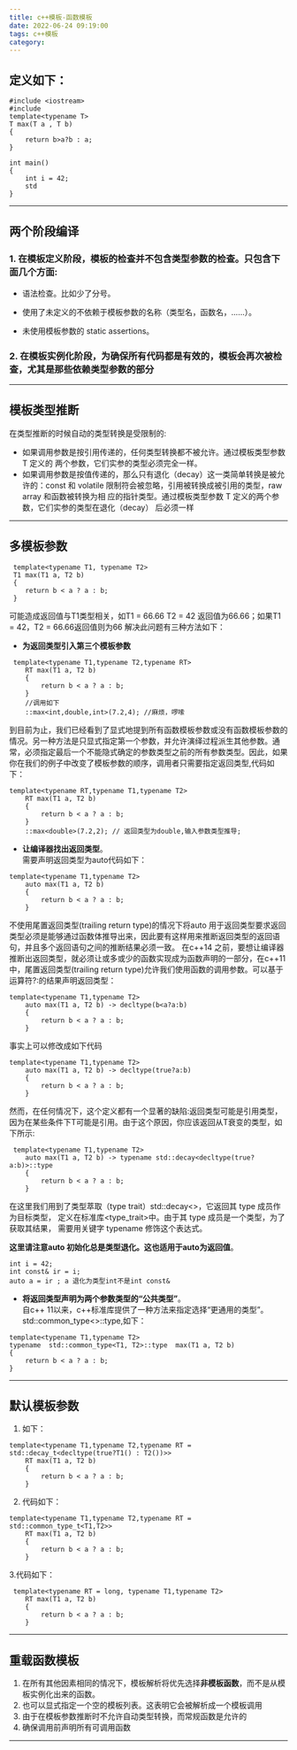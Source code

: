 ```yaml
---
title: c++模板-函数模板
date: 2022-06-24 09:19:00
tags: c++模板
category:
---
```

## 定义如下：
```
#include <iostream>
#include 
template<typename T>
T max(T a , T b)
{
    return b>a?b : a;
}

int main()
{
    int i = 42;
    std
}
```
---
## 两个阶段编译
### 1.  在模板定义阶段，模板的检查并不包含类型参数的检查。只包含下面几个方面:  

* 语法检查。比如少了分号。   

* 使用了未定义的不依赖于模板参数的名称（类型名，函数名，......）。  

* 未使用模板参数的 static assertions。  

### 2.  在模板实例化阶段，为确保所有代码都是有效的，模板会再次被检查，尤其是那些依赖类型参数的部分  

---
## 模板类型推断
在类型推断的时候自动的类型转换是受限制的:  
* 如果调用参数是按引用传递的，任何类型转换都不被允许。通过模板类型参数 T 定义的 两个参数，它们实参的类型必须完全一样。  
* 如果调用参数是按值传递的，那么只有退化（decay）这一类简单转换是被允许的：const 和 volatile 限制符会被忽略，引用被转换成被引用的类型，raw array 和函数被转换为相 应的指针类型。通过模板类型参数 T 定义的两个参数，它们实参的类型在退化（decay） 后必须一样  
---
## 多模板参数
```
 template<typename T1, typename T2>
 T1 max(T1 a, T2 b)
 {
    return b < a ? a : b;
 }
```
可能造成返回值与T1类型相关，如T1 = 66.66 T2 = 42 返回值为66.66；如果T1 = 42，T2 = 66.66返回值则为66
解决此问题有三种方法如下：
* **为返回类型引入第三个模板参数**
```
 template<typename T1,typename T2,typename RT>
    RT max(T1 a, T2 b)
    {
        return b < a ? a : b;
    }
    //调用如下
    ::max<int,double,int>(7.2,4); //麻烦，啰嗦
```
到目前为止，我们已经看到了显式地提到所有函数模板参数或没有函数模板参数的情况。另一种方法是只显式指定第一个参数，并允许演绎过程派生其他参数。通常，必须指定最后一个不能隐式确定的参数类型之前的所有参数类型。因此，如果你在我们的例子中改变了模板参数的顺序，调用者只需要指定返回类型,代码如下：
```
template<typename RT,typename T1,typename T2>
    RT max(T1 a, T2 b)
    {
        return b < a ? a : b;
    }
    ::max<double>(7.2,2); // 返回类型为double,输入参数类型推导;
```
* **让编译器找出返回类型**。  
需要声明返回类型为auto代码如下：
```
template<typename T1,typename T2>
    auto max(T1 a, T2 b)
    {
        return b < a ? a : b;
    }
```
不使用尾置返回类型(trailing return type)的情况下将auto 用于返回类型要求返回类型必须是能够通过函数体推导出来，因此要有这样用来推断返回类型的返回语句，并且多个返回语句之间的推断结果必须一致。
在c++14 之前，要想让编译器推断出返回类型，就必须让或多或少的函数实现成为函数声明的一部分，在c++11中，尾置返回类型(trailing return type)允许我们使用函数的调用参数。可以基于运算符?:的结果声明返回类型：
```
template<typename T1,typename T2>
    auto max(T1 a, T2 b) -> decltype(b<a?a:b)
    {
        return b < a ? a : b;
    }
```
事实上可以修改成如下代码
```
template<typename T1,typename T2>
    auto max(T1 a, T2 b) -> decltype(true?a:b)
    {
        return b < a ? a : b;
    }
```
然而，在任何情况下，这个定义都有一个显著的缺陷:返回类型可能是引用类型，因为在某些条件下T可能是引用。由于这个原因，你应该返回从T衰变的类型，如下所示:
```
 template<typename T1,typename T2>
    auto max(T1 a, T2 b) -> typename std::decay<decltype(true?a:b)>::type
    {
        return b < a ? a : b;
    }
```
在这里我们用到了类型萃取（type trait）std::decay<>，它返回其 type 成员作为目标类型， 定义在标准库<type_trait>中。由于其 type 成员是一个类型，为了获取其结果， 需要用关键字 typename 修饰这个表达式。

**这里请注意auto 初始化总是类型退化。这也适用于auto为返回值**。
```
int i = 42;
int const& ir = i;
auto a = ir ; a 退化为类型int不是int const& 
```
* **将返回类型声明为两个参数类型的“公共类型”**。  
自c++ 11以来，c++标准库提供了一种方法来指定选择“更通用的类型”。
std::common_type<>::type,如下：
``` 
template<typename T1,typename T2>
typename  std::common_type<T1, T2>::type  max(T1 a, T2 b)
{
    return b < a ? a : b;
}
```
---
## 默认模板参数
1. 如下：
```
template<typename T1,typename T2,typename RT = std::decay_t<decltype(true?T1() : T2())>>
    RT max(T1 a, T2 b)
    {
        return b < a ? a : b;
    }
```
2. 代码如下：
```
template<typename T1,typename T2,typename RT = std::common_type_t<T1,T2>>
    RT max(T1 a, T2 b)
    {
        return b < a ? a : b;
    }
```

3.代码如下：
```
 template<typename RT = long, typename T1,typename T2>
    RT max(T1 a, T2 b)
    {
        return b < a ? a : b;
    }
```
---
## 重载函数模板
1. 在所有其他因素相同的情况下，模板解析将优先选择**非模板函数**，而不是从模板实例化出来的函数。
2. 也可以显式指定一个空的模板列表。这表明它会被解析成一个模板调用
3. 由于在模板参数推断时不允许自动类型转换，而常规函数是允许的
4. 确保调用前声明所有可调用函数
---
